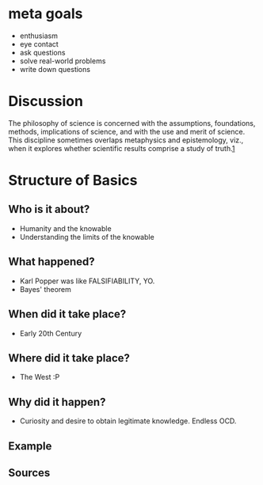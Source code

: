 # meta goals

* enthusiasm
* eye contact
* ask questions
* solve real-world problems
* write down questions


# Discussion

The philosophy of science is concerned with the assumptions, foundations, methods, implications of science, and with the use and merit of science. This discipline sometimes overlaps metaphysics and epistemology, viz., when it explores whether scientific results comprise a study of truth.[1][1]

# Structure of Basics

## Who is it about?
* Humanity and the knowable
* Understanding the limits of the knowable

## What happened?
* Karl Popper was like FALSIFIABILITY, YO.
* Bayes' theorem

## When did it take place?
* Early 20th Century

## Where did it take place?
* The West :P

## Why did it happen?
* Curiosity and desire to obtain legitimate knowledge. Endless OCD.

## Example

## Sources

[1]: "http://en.wikipedia.org/wiki/Philosophy_of_science"